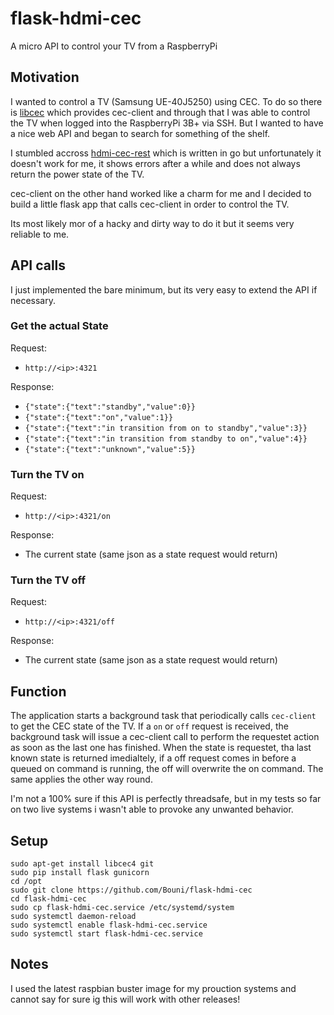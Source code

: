 # flask-hdmi-cec
A micro API to control your TV from a RaspberryPi

## Motivation

I wanted to control a TV (Samsung UE-40J5250) using CEC. To do so there is [libcec](https://github.com/Pulse-Eight/libcec/) which provides cec-client and through that I was able to control the TV when logged into the RaspberryPi 3B+ via SSH. But I wanted to have a nice web API and began to search for something of the shelf. 

I stumbled accross [hdmi-cec-rest](https://github.com/bah2830/hdmi-cec-rest/) which is written in go but unfortunately it doesn't work for me, it shows errors after a while and does not always return the power state of the TV.

cec-client on the other hand worked like a charm for me and I decided to build a little flask app that calls cec-client in order to control the TV.

Its most likely mor of a hacky and dirty way to do it but it seems very reliable to me.

## API calls

I just implemented the bare minimum, but its very easy to extend the API if necessary.

### Get the actual State

Request: 
 - `http://<ip>:4321`
  
Response: 
 - `{"state":{"text":"standby","value":0}}`
 - `{"state":{"text":"on","value":1}}`
 - `{"state":{"text":"in transition from on to standby","value":3}}`
 - `{"state":{"text":"in transition from standby to on","value":4}}`
 - `{"state":{"text":"unknown","value":5}}`

### Turn the TV on

Request: 
 - `http://<ip>:4321/on`
 
Response: 
 - The current state (same json as a state request would return)
 
### Turn the TV off
  
Request: 
 - `http://<ip>:4321/off`
 
Response: 
 - The current state (same json as a state request would return)

## Function

The application starts a background task that periodically calls `cec-client` to get the CEC state of the TV.
If a `on` or `off` request is received, the background task will issue a cec-client call to perform the requestet action as soon as the last one has finished. 
When the state is requestet, tha last known state is returned imedialtely, if a off request comes in before a queued on command is running, the off will overwrite the on command. The same applies  the other way round.

I'm not a 100% sure if this API is perfectly threadsafe, but in my tests so far on two live systems i wasn't able to provoke any unwanted behavior.

## Setup

```
sudo apt-get install libcec4 git
sudo pip install flask gunicorn
cd /opt
sudo git clone https://github.com/Bouni/flask-hdmi-cec
cd flask-hdmi-cec
sudo cp flask-hdmi-cec.service /etc/systemd/system
sudo systemctl daemon-reload
sudo systemctl enable flask-hdmi-cec.service
sudo systemctl start flask-hdmi-cec.service
```

## Notes

I used the latest raspbian buster image for my prouction systems and cannot say for sure ig this will work with other releases!
